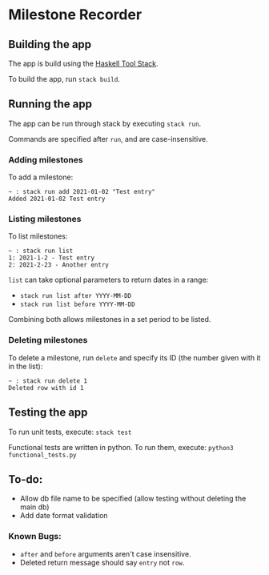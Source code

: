 # Milestone Recorder

## Building the app

The app is build using the [Haskell Tool Stack](https://docs.haskellstack.org/en/stable/README/).

To build the app, run `stack build`.

## Running the app

The app can be run through stack by executing `stack run`.

Commands are specified after `run`, and are case-insensitive.

### Adding milestones
To add a milestone:
```
~ : stack run add 2021-01-02 "Test entry"
Added 2021-01-02 Test entry
```

### Listing milestones
To list milestones:
```
~ : stack run list
1: 2021-1-2 - Test entry
2: 2021-2-23 - Another entry
```

```list``` can take optional parameters to return dates in a range:
- `stack run list after YYYY-MM-DD`
- `stack run list before YYYY-MM-DD`

Combining both allows milestones in a set period to be listed.

### Deleting milestones
To delete a milestone, run `delete` and specify its ID (the number given with it in the list):
```
~ : stack run delete 1
Deleted row with id 1
```

## Testing the app

To run unit tests, execute: `stack test`

Functional tests are written in python. To run them, execute: `python3 functional_tests.py`

## To-do:
- Allow db file name to be specified (allow testing without deleting the main db)
- Add date format validation

### Known Bugs:
- `after` and `before` arguments aren't case insensitive.
- Deleted return message should say `entry` not `row`.
